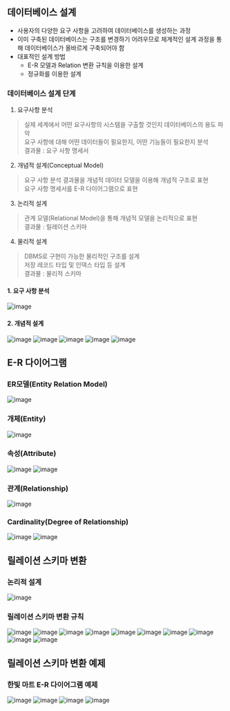 ## 데이터베이스 설계

- 사용자의 다양한 요구 사항을 고려하여 데이터베이스를 생성하는 과정
- 이미 구축된 데이터베이스는 구조를 변경하기 어려우므로 체계적인 설계 과정을 통해 데이터베이스가 올바르게 구축되어야 함
- 대표적인 설계 방법
  - E-R 모델과 Relation 변환 규칙을 이용한 설계
  - 정규화를 이용한 설계

### 데이터베이스 설계 단계

1. 요구사항 분석
  > 실제 세계에서 어떤 요구사항의 시스템을 구출할 것인지 데이터베이스의 용도 파악 \
  > 요구 사항에 대해 어떤 데이터들이 필요한지, 어떤 기능들이 필요한지 분석 \
  > 결과물 : 요구 사항 명세서

2. 개념적 설계(Conceptual Model)
  > 요구 사항 분석 결과물을 개념적 데이터 모델을 이용해 개념적 구조로 표현 \
  > 요구 사항 명세서를 E-R 다이어그램으로 표현

3. 논리적 설계
  > 관계 모델(Relational Model)을 통해 개념적 모델을 논리적으로 표현 \
  > 결과물 : 릴레이션 스키마

4. 물리적 설계
  > DBMS로 구현이 가능한 물리적인 구조를 설계 \
  > 저장 레코드 타입 및 인덱스 타입 등 설계 \
  > 결과물 : 물리적 스키마


#### 1. 요구 사항 분석

![image](https://user-images.githubusercontent.com/67304980/136699795-9bb19edd-9db6-40ae-b591-d497c108e9b0.png)

#### 2. 개념적 설계

![image](https://user-images.githubusercontent.com/67304980/136699808-f4eb05b2-779a-4b9b-91ac-53ba83b5d6b9.png)
![image](https://user-images.githubusercontent.com/67304980/136699820-bc906dfe-a3b6-4fc9-bdf5-9e6d50bc432d.png)
![image](https://user-images.githubusercontent.com/67304980/136699831-dd84e565-1df5-4f26-9d35-f7df65a10f20.png)
![image](https://user-images.githubusercontent.com/67304980/136699835-26cae881-acf9-42ab-abf5-8be5e781db60.png)
![image](https://user-images.githubusercontent.com/67304980/136699848-43394f76-425c-463a-8e26-faef6c9f63e0.png)


## E-R 다이어그램

### ER모델(Entity Relation Model)
![image](https://user-images.githubusercontent.com/67304980/136699911-ad4d4d89-a97f-4c60-9287-312e37be1f08.png)

### 개체(Entity)
![image](https://user-images.githubusercontent.com/67304980/136699937-6e7bdcac-e787-4f9b-8c26-3876df6865e8.png)

### 속성(Attribute)
![image](https://user-images.githubusercontent.com/67304980/136699961-6ca481e2-5dc3-40a4-a67e-2c242eb97c99.png)
![image](https://user-images.githubusercontent.com/67304980/136699971-3d26822e-fcee-434d-91d1-8a66bfc8fc61.png)

### 관계(Relationship)
![image](https://user-images.githubusercontent.com/67304980/136699981-4b50ae95-a98d-4fcc-9a1d-53b6a4513f87.png)

### Cardinality(Degree of Relationship)
![image](https://user-images.githubusercontent.com/67304980/136700003-ee032f04-e2ac-4793-b4a6-4ef5740c0fc4.png)
![image](https://user-images.githubusercontent.com/67304980/136700020-abb4d2cb-bd0d-43ef-ba3c-41dc08a97e65.png)


## 릴레이션 스키마 변환

### 논리적 설계
![image](https://user-images.githubusercontent.com/67304980/136700052-687f329f-fd17-45d9-8ed1-e7cf72d6197d.png)

### 릴레이션 스키마 변환 규칙
![image](https://user-images.githubusercontent.com/67304980/136700064-0c14501c-8d47-458e-95ff-9466b48c5004.png)
![image](https://user-images.githubusercontent.com/67304980/136700080-98cf996d-3061-4a07-a3bc-6bf3a370201a.png)
![image](https://user-images.githubusercontent.com/67304980/136700090-f8b0a5d3-0d51-48d9-9d33-5ab86a0c7c7a.png)
![image](https://user-images.githubusercontent.com/67304980/136700108-00227bcf-7527-4fd0-b769-99b9c94bd84e.png)
![image](https://user-images.githubusercontent.com/67304980/136700117-c15ba6be-b7b8-41d2-92c9-85183f271c46.png)
![image](https://user-images.githubusercontent.com/67304980/136700128-b819aa46-a96d-429b-9c73-76cce6ed1cab.png)
![image](https://user-images.githubusercontent.com/67304980/136700134-fd9703d9-dfa7-479f-969d-ffde8f8d93e1.png)
![image](https://user-images.githubusercontent.com/67304980/136700140-137ebd50-bf22-41e3-90f5-7026e1ec4902.png)
![image](https://user-images.githubusercontent.com/67304980/136700156-4393db63-4daf-488d-bda0-28755dd3c1d8.png)
![image](https://user-images.githubusercontent.com/67304980/136700171-42f00eb9-2d24-4a88-9ec3-8da9601bd526.png)


## 릴레이션 스키마 변환 예제

### 한빛 마트 E-R 다이어그램 예제
![image](https://user-images.githubusercontent.com/67304980/136700191-4e8c4b32-1ef0-49b5-8156-f93bd78fabc1.png)
![image](https://user-images.githubusercontent.com/67304980/136700199-32f9e0e4-4481-4d4e-8f25-498b5cde155d.png)
![image](https://user-images.githubusercontent.com/67304980/136700213-f02f6e50-96a8-4a55-be7b-b910fe4fff5a.png)
![image](https://user-images.githubusercontent.com/67304980/136700226-8017c441-e7a8-4c03-83d6-a98924483a19.png)







